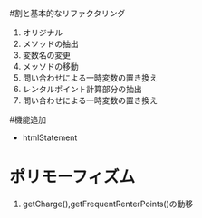 #割と基本的なリファクタリング

1. オリジナル
2. メソッドの抽出
3. 変数名の変更
4. メッソドの移動
5. 問い合わせによる一時変数の置き換え
6. レンタルポイント計算部分の抽出
7. 問い合わせによる一時変数の置き換え

#機能追加
* htmlStatement

# ポリモーフィズム
1. getCharge(),getFrequentRenterPoints()の動移

